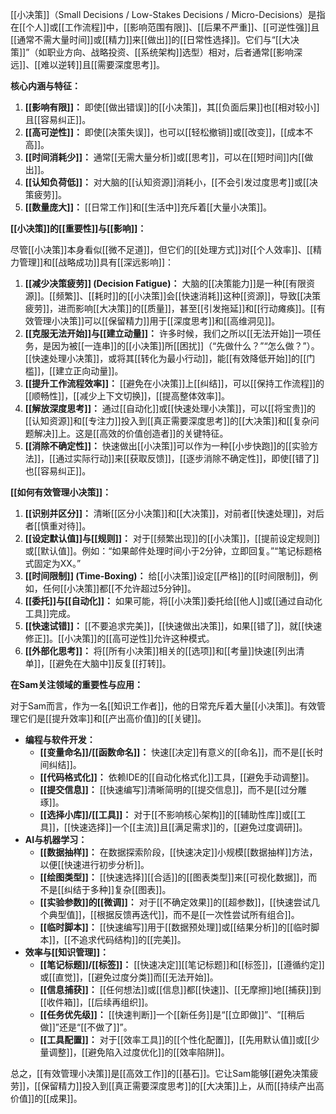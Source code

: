 [[小决策]]（Small Decisions / Low-Stakes Decisions / Micro-Decisions）是指在[[个人]]或[[工作流程]]中，[[影响范围有限]]、[[后果不严重]]、[[可逆性强]]且[[通常不需大量时间]]或[[精力]]来[[做出]]的[[日常性选择]]。它们与“[[大决策]]”（如职业方向、战略投资、[[系统架构]]选型）相对，后者通常[[影响深远]]、[[难以逆转]]且[[需要深度思考]]。

**核心内涵与特征：**

1.  **[[影响有限]]：** 即使[[做出错误]]的[[小决策]]，其[[负面后果]]也[[相对较小]]且[[容易纠正]]。
2.  **[[高可逆性]]：** 即使[[决策失误]]，也可以[[轻松撤销]]或[[改变]]，[[成本不高]]。
3.  **[[时间消耗少]]：** 通常[[无需大量分析]]或[[思考]]，可以在[[短时间]]内[[做出]]。
4.  **[[认知负荷低]]：** 对大脑的[[认知资源]]消耗小，[[不会引发过度思考]]或[[决策疲劳]]。
5.  **[[数量庞大]]：** [[日常工作]]和[[生活中]]充斥着[[大量小决策]]。

**[[小决策]]的[[重要性]]与[[影响]]：**

尽管[[小决策]]本身看似[[微不足道]]，但它们的[[处理方式]]对[[个人效率]]、[[精力管理]]和[[战略成功]]具有[[深远影响]]：

1.  **[[减少决策疲劳]] (Decision Fatigue)：** 大脑的[[决策能力]]是一种[[有限资源]]。[[频繁]]、[[耗时]]的[[小决策]]会[[快速消耗]]这种[[资源]]，导致[[决策疲劳]]，进而影响[[大决策]]的[[质量]]，甚至[[引发拖延]]和[[行动瘫痪]]。[[有效管理小决策]]可以[[保留精力]]用于[[深度思考]]和[[高维洞见]]。
2.  **[[克服无法开始]]与[[建立动量]]：** 许多时候，我们之所以[[无法开始]]一项任务，是因为被[[一连串]]的[[小决策]]所[[困扰]]（“先做什么？”“怎么做？”）。[[快速处理小决策]]，或将其[[转化为最小行动]]，能[[有效降低开始]]的[[门槛]]，[[建立正向动量]]。
3.  **[[提升工作流程效率]]：** [[避免在小决策]]上[[纠结]]，可以[[保持工作流程]]的[[顺畅性]]，[[减少上下文切换]]，[[提高整体效率]]。
4.  **[[解放深度思考]]：** 通过[[自动化]]或[[快速处理小决策]]，可以[[将宝贵]]的[[认知资源]]和[[专注力]]投入到[[真正需要深度思考]]的[[大决策]]和[[复杂问题解决]]上。这是[[高效的价值创造者]]的关键特征。
5.  **[[消除不确定性]]：** 快速做出[[小决策]]可以作为一种[[小步快跑]]的[[实验方法]]，[[通过实际行动]]来[[获取反馈]]，[[逐步消除不确定性]]，即使[[错了]]也[[容易纠正]]。

**[[如何有效管理小决策]]：**

1.  **[[识别并区分]]：** 清晰[[区分小决策]]和[[大决策]]，对前者[[快速处理]]，对后者[[慎重对待]]。
2.  **[[设定默认值]]与[[规则]]：** 对于[[频繁出现]]的[[小决策]]，[[提前设定规则]]或[[默认值]]。例如：“如果邮件处理时间小于2分钟，立即回复。”“笔记标题格式固定为XX。”
3.  **[[时间限制]] (Time-Boxing)：** 给[[小决策]]设定[[严格]]的[[时间限制]]，例如，任何[[小决策]]都[[不允许超过5分钟]]。
4.  **[[委托]]与[[自动化]]：** 如果可能，将[[小决策]]委托给[[他人]]或[[通过自动化工具]]完成。
5.  **[[快速试错]]：** [[不要追求完美]]，[[快速做出决策]]，如果[[错了]]，就[[快速修正]]。[[小决策]]的[[高可逆性]]允许这种模式。
6.  **[[外部化思考]]：** 将[[所有小决策]]相关的[[选项]]和[[考量]]快速[[列出清单]]，[[避免在大脑中]]反复[[打转]]。

**在Sam关注领域的重要性与应用：**

对于Sam而言，作为一名[[知识工作者]]，他的日常充斥着大量[[小决策]]。有效管理它们是[[提升效率]]和[[产出高价值]]的[[关键]]。

*   **编程与软件开发：**
    *   **[[变量命名]]/[[函数命名]]：** 快速[[决定]]有意义的[[命名]]，而不是[[长时间纠结]]。
    *   **[[代码格式化]]：** 依赖IDE的[[自动化格式化]]工具，[[避免手动调整]]。
    *   **[[提交信息]]：** [[快速编写]]清晰简明的[[提交信息]]，而不是[[过分雕琢]]。
    *   **[[选择小库]]/[[工具]]：** 对于[[不影响核心架构]]的[[辅助性库]]或[[工具]]，[[快速选择]]一个[[主流]]且[[满足需求]]的，[[避免过度调研]]。
*   **AI与机器学习：**
    *   **[[数据抽样]]：** 在数据探索阶段，[[快速决定]]小规模[[数据抽样]]方法，以便[[快速进行初步分析]]。
    *   **[[绘图类型]]：** [[快速选择]][[合适]]的[[图表类型]]来[[可视化数据]]，而不是[[纠结于多种]]复杂[[图表]]。
    *   **[[实验参数]]的[[微调]]：** 对于[[不确定效果]]的[[超参数]]，[[快速尝试几个典型值]]，[[根据反馈再迭代]]，而不是[[一次性尝试所有组合]]。
    *   **[[临时脚本]]：** [[快速编写]]用于[[数据预处理]]或[[结果分析]]的[[临时脚本]]，[[不追求代码结构]]的[[完美]]。
*   **效率与[[知识管理]]：**
    *   **[[笔记标题]]/[[标签]]：** [[快速决定]][[笔记标题]]和[[标签]]，[[遵循约定]]或[[直觉]]，[[避免过度分类]]而[[无法开始]]。
    *   **[[信息捕获]]：** [[任何想法]]或[[信息]]都[[快速]]、[[无摩擦]]地[[捕获]]到[[收件箱]]，[[后续再组织]]。
    *   **[[任务优先级]]：** [[快速判断]]一个[[新任务]]是“[[立即做]]”、“[[稍后做]]”还是“[[不做了]]”。
    *   **[[工具配置]]：** 对于[[效率工具]]的[[个性化配置]]，[[先用默认值]]或[[少量调整]]，[[避免陷入过度优化]]的[[效率陷阱]]。

总之，[[有效管理小决策]]是[[高效工作]]的[[基石]]。它让Sam能够[[避免决策疲劳]]，[[保留精力]]投入到[[真正需要深度思考]]的[[大决策]]上，从而[[持续产出高价值]]的[[成果]]。